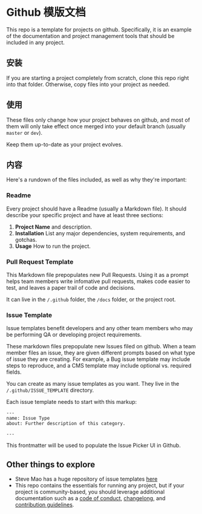 # Github 模版文档

This repo is a template for projects on github. Specifically, it is an example of the documentation and project management tools that should be included in any project.

## 安装

If you are starting a project completely from scratch, clone this repo right into that folder. Otherwise, copy files into your project as needed.

## 使用

These files only change how your project behaves on github, and most of them will only take effect once merged into your default branch (usually `master` or `dev`).

Keep them up-to-date as your project evolves.

## 内容

Here's a rundown of the files included, as well as why they're important:

### Readme

Every project should have a Readme (usually a Markdown file). It should describe your specific project and have at least three sections:

1. **Project Name** and description.
1. **Installation** List any major dependencies, system requirements, and gotchas.
1. **Usage** How to run the project.

### Pull Request Template

This Markdown file prepopulates new Pull Requests. Using it as a prompt helps team members write infomative pull requests, makes code easier to test, and leaves a paper trail of code and decisions.

It can live in the `/.github` folder, the `/docs` folder, or the project root.

### Issue Template

Issue templates benefit developers and any other team members who may be performing QA or developing project requirements.

These markdown files prepopulate new Issues filed on github. When a team member files an issue, they are given different prompts based on what type of issue they are creating. For example, a Bug issue template may include steps to reproduce, and a CMS template may include optional vs. required fields.

You can create as many issue templates as you want. They live in the `/.github/ISSUE_TEMPLATE` directory.

Each issue template needs to start with this markup:

```
---
name: Issue Type
about: Further description of this category.

---
```

This frontmatter will be used to populate the Issue Picker UI in Github.

## Other things to explore

- Steve Mao has a huge repository of issue templates [here](https://github.com/stevemao/github-issue-templates)
- This repo contains the essentials for running any project, but if your project is community-based, you should leverage additional documentation such as a [code of conduct](https://help.github.com/articles/adding-a-code-of-conduct-to-your-project/), [changelong](https://github.com/olivierlacan/keep-a-changelog), and [contribution guidelines](https://help.github.com/articles/setting-guidelines-for-repository-contributors/).
